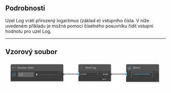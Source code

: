## Podrobnosti
Uzel Log vrátí přirozený logaritmus (základ e) vstupního čísla. V níže uvedeném příkladu je možné pomocí číselného posuvníku řídit vstupní hodnotu pro uzel Log.
___
## Vzorový soubor

![Log (number)](./DSCore.Math.Log(number)_img.jpg)

